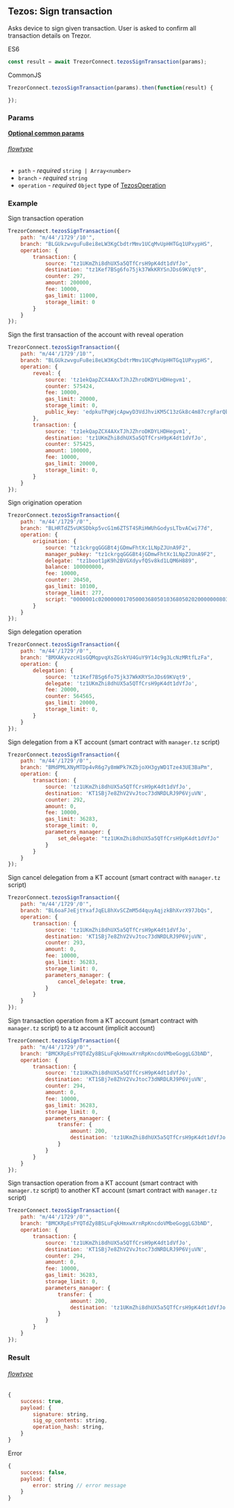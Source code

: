 
## Tezos: Sign transaction
Asks device to sign given transaction. User is asked to confirm all transaction
details on Trezor.

ES6
```javascript
const result = await TrezorConnect.tezosSignTransaction(params);
```

CommonJS
```javascript
TrezorConnect.tezosSignTransaction(params).then(function(result) {

});
```

### Params 
[****Optional common params****](commonParams.md)
###### [flowtype](../../src/js/types/tezos.js#L104-L108)
* `path` - *required* `string | Array<number>`
* `branch` - *required* `string`
* `operation` - *required* `Object` type of [TezosOperation](../../src/js/types/tezos.js#L54)

### Example
Sign transaction operation
```javascript
TrezorConnect.tezosSignTransaction({
    path: "m/44'/1729'/10'",
    branch: "BLGUkzwvguFu8ei8eLW3KgCbdtrMmv1UCqMvUpHHTGq1UPxypHS",
    operation: {
        transaction: {
            source: "tz1UKmZhi8dhUX5a5QTfCrsH9pK4dt1dVfJo",
            destination: "tz1Kef7BSg6fo75jk37WkKRYSnJDs69KVqt9",
            counter: 297,
            amount: 200000,
            fee: 10000,
            gas_limit: 11000,
            storage_limit: 0
        }
    }
});
```

Sign the first transaction of the account with reveal operation
```javascript
TrezorConnect.tezosSignTransaction({
    path: "m/44'/1729'/10'",
    branch: "BLGUkzwvguFu8ei8eLW3KgCbdtrMmv1UCqMvUpHHTGq1UPxypHS",
    operation: {
        reveal: {
            source: 'tz1ekQapZCX4AXxTJhJZhroDKDYLHDHegvm1',
            counter: 575424,
            fee: 10000,
            gas_limit: 20000,
            storage_limit: 0,
            public_key: 'edpkuTPqWjcApwyD3VdJhviKM5C13zGk8c4m87crgFarQboF3Mp56f',
        },
        transaction: {
            source: 'tz1ekQapZCX4AXxTJhJZhroDKDYLHDHegvm1',
            destination: 'tz1UKmZhi8dhUX5a5QTfCrsH9pK4dt1dVfJo',
            counter: 575425,
            amount: 100000,
            fee: 10000,
            gas_limit: 20000,
            storage_limit: 0,
        }
    }
});
```

Sign origination operation
```javascript
TrezorConnect.tezosSignTransaction({
    path: "m/44'/1729'/0'",
    branch: "BLHRTdZ5vUKSDbkp5vcG1m6ZTST4SRiHWUhGodysLTbvACwi77d",
    operation: {
        origination: {
            source: "tz1ckrgqGGGBt4jGDmwFhtXc1LNpZJUnA9F2",
            manager_pubkey: "tz1ckrgqGGGBt4jGDmwFhtXc1LNpZJUnA9F2",
            delegate: "tz1boot1pK9h2BVGXdyvfQSv8kd1LQM6H889",
            balance: 100000000,
            fee: 10000,
            counter: 20450,
            gas_limit: 10100,
            storage_limit: 277,
            script: "0000001c02000000170500036805010368050202000000080316053d036d03420000000a010000000568656c6c6f"
        }
    }
});
```

Sign delegation operation
```javascript
TrezorConnect.tezosSignTransaction({
    path: "m/44'/1729'/0'",
    branch: "BMXAKyvzcH1sGQMqpvqXsZGskYU4GuY9Y14c9g3LcNzMRtfLzFa",
    operation: {
        delegation: {
            source: 'tz1Kef7BSg6fo75jk37WkKRYSnJDs69KVqt9',
            delegate: 'tz1UKmZhi8dhUX5a5QTfCrsH9pK4dt1dVfJo',
            fee: 20000,
            counter: 564565,
            gas_limit: 20000,
            storage_limit: 0,
        }
    }
});
```

Sign delegation from a KT account (smart contract with `manager.tz` script)
```javascript
TrezorConnect.tezosSignTransaction({
    path: "m/44'/1729'/0'",
    branch: "BMdPMLXNyMTDp4vR6g7y8mWPk7KZbjoXH3gyWD1Tze43UE3BaPm",
    operation: {
        transaction: {
            source: 'tz1UKmZhi8dhUX5a5QTfCrsH9pK4dt1dVfJo',
            destination: 'KT1SBj7e8ZhV2VvJtoc73dNRDLRJ9P6VjuVN',
            counter: 292,
            amount: 0,
            fee: 10000,
            gas_limit: 36283,
            storage_limit: 0,
            parameters_manager: {
                set_delegate: "tz1UKmZhi8dhUX5a5QTfCrsH9pK4dt1dVfJo"
            }
        }
    }
});
```

Sign cancel delegation from a KT account (smart contract with `manager.tz` script)
```javascript
TrezorConnect.tezosSignTransaction({
    path: "m/44'/1729'/0'",
    branch: "BL6oaFJeEjtYxafJqEL8hXvSCZmM5d4quyAqjzkBhXvrX97JbQs",
    operation: {
        transaction: {
            source: 'tz1UKmZhi8dhUX5a5QTfCrsH9pK4dt1dVfJo',
            destination: 'KT1SBj7e8ZhV2VvJtoc73dNRDLRJ9P6VjuVN',
            counter: 293,
            amount: 0,
            fee: 10000,
            gas_limit: 36283,
            storage_limit: 0,
            parameters_manager: {
                cancel_delegate: true,
            }
        }
    }
});
```

Sign transaction operation from a KT account (smart contract with `manager.tz` script) to a tz account (implicit account)
```javascript
TrezorConnect.tezosSignTransaction({
    path: "m/44'/1729'/0'",
    branch: "BMCKRpEsFYQTdZy8BSLuFqkHmxwXrnRpKncdoVMbeGoggLG3bND",
    operation: {
        transaction: {
            source: 'tz1UKmZhi8dhUX5a5QTfCrsH9pK4dt1dVfJo',
            destination: 'KT1SBj7e8ZhV2VvJtoc73dNRDLRJ9P6VjuVN',
            counter: 294,
            amount: 0,
            fee: 10000,
            gas_limit: 36283,
            storage_limit: 0,
            parameters_manager: {
                transfer: {
                    amount: 200,
                    destination: 'tz1UKmZhi8dhUX5a5QTfCrsH9pK4dt1dVfJo'
                }
            }
        }
    }
});
```

Sign transaction operation from a KT account (smart contract with `manager.tz` script) to another KT account (smart contract with `manager.tz` script)
```javascript
TrezorConnect.tezosSignTransaction({
    path: "m/44'/1729'/0'",
    branch: "BMCKRpEsFYQTdZy8BSLuFqkHmxwXrnRpKncdoVMbeGoggLG3bND",
    operation: {
        transaction: {
            source: 'tz1UKmZhi8dhUX5a5QTfCrsH9pK4dt1dVfJo',
            destination: 'KT1SBj7e8ZhV2VvJtoc73dNRDLRJ9P6VjuVN',
            counter: 294,
            amount: 0,
            fee: 10000,
            gas_limit: 36283,
            storage_limit: 0,
            parameters_manager: {
                transfer: {
                    amount: 200,
                    destination: 'tz1UKmZhi8dhUX5a5QTfCrsH9pK4dt1dVfJo'
                }
            }
        }
    }
});
```

### Result
###### [flowtype](../../src/js/types/tezos.js#L110-L114)
```javascript
{
    success: true,
    payload: {
        signature: string,
        sig_op_contents: string,
        operation_hash: string,
    }
}

```
Error
```javascript
{
    success: false,
    payload: {
        error: string // error message
    }
}
```
